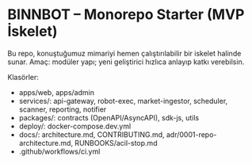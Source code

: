 # BINNBOT – Monorepo Starter (MVP İskelet)
Bu repo, konuştuğumuz mimariyi hemen çalıştırılabilir bir iskelet halinde sunar.
Amaç: modüler yapı; yeni geliştirici hızlıca anlayıp katkı verebilsin.

Klasörler:
- apps/web, apps/admin
- services/: api-gateway, robot-exec, market-ingestor, scheduler, scanner, reporting, notifier
- packages/: contracts (OpenAPI/AsyncAPI), sdk-js, utils
- deploy/: docker-compose.dev.yml
- docs/: architecture.md, CONTRIBUTING.md, adr/0001-repo-architecture.md, RUNBOOKS/acil-stop.md
- .github/workflows/ci.yml
